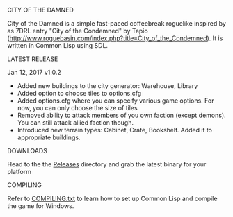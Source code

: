 CITY OF THE DAMNED

City of the Damned is a simple fast-paced coffeebreak roguelike inspired by as 7DRL entry "City of the Condemned" by Tapio (http://www.roguebasin.com/index.php?title=City_of_the_Condemned). 
It is written in Common Lisp using SDL.

LATEST RELEASE

Jan 12, 2017 v1.0.2

- Added new buildings to the city generator: Warehouse, Library
- Added option to choose tiles to options.cfg
- Added options.cfg where you can specify various game options. For now, you can only choose the size of tiles
- Removed ability to attack members of you own faction (except demons). You can still attack allied faction though.
- Introduced new terrain types: Cabinet, Crate, Bookshelf. Added it to appropriate buildings. 

DOWNLOADS

Head to the the [Releases](https://github.com/gwathlobal/CotD/releases) directory and grab the latest binary for your platform

COMPILING

Refer to [COMPILING.txt](https://github.com/gwathlobal/CotD/blob/master/COMPILING.txt) to learn how to set up Common Lisp and compile the game for Windows.